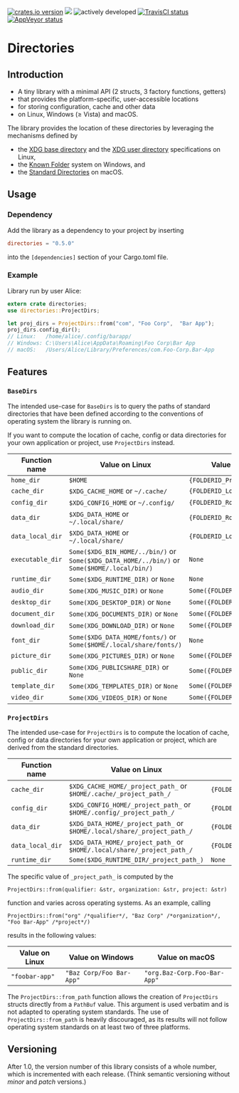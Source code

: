 [![crates.io version](https://img.shields.io/crates/v/directories.svg)](https://crates.io/crates/directories) [![](https://docs.rs/directories/badge.svg)](https://docs.rs/directories/) ![actively developed](https://img.shields.io/badge/maintenance-actively--developed-brightgreen.svg) [![TravisCI status](https://travis-ci.org/soc/directories-rs.svg?branch=master)](https://travis-ci.org/soc/directories-rs) [![AppVeyor status](https://ci.appveyor.com/api/projects/status/p5c600gk0lthlhjn?svg=true)](https://ci.appveyor.com/project/soc/directories-rs)

# Directories

## Introduction

- A tiny library with a minimal API (2 structs, 3 factory functions, getters)
- that provides the platform-specific, user-accessible locations
- for storing configuration, cache and other data
- on Linux, Windows (≥ Vista) and macOS.

The library provides the location of these directories by leveraging the mechanisms defined by
- the [XDG base directory](https://standards.freedesktop.org/basedir-spec/basedir-spec-latest.html) and
  the [XDG user directory](https://www.freedesktop.org/wiki/Software/xdg-user-dirs/) specifications on Linux,
- the [Known Folder](https://msdn.microsoft.com/en-us/library/windows/desktop/bb776911(v=vs.85).aspx) system on Windows, and
- the [Standard Directories](https://developer.apple.com/library/content/documentation/FileManagement/Conceptual/FileSystemProgrammingGuide/FileSystemOverview/FileSystemOverview.html#//apple_ref/doc/uid/TP40010672-CH2-SW6)
  on macOS.

## Usage

### Dependency

Add the library as a dependency to your project by inserting

```toml
directories = "0.5.0"
```

into the `[dependencies]` section of your Cargo.toml file.

### Example

Library run by user Alice:

```rust
extern crate directories;
use directories::ProjectDirs;

let proj_dirs = ProjectDirs::from("com", "Foo Corp",  "Bar App");
proj_dirs.config_dir();
// Linux:   /home/alice/.config/barapp/
// Windows: C:\Users\Alice\AppData\Roaming\Foo Corp\Bar App
// macOS:   /Users/Alice/Library/Preferences/com.Foo-Corp.Bar-App
```

## Features

### `BaseDirs`

The intended use-case for `BaseDirs` is to query the paths of standard directories
that have been defined according to the conventions of operating system the library is running on.

If you want to compute the location of cache, config or data directories for your own application or project, use `ProjectDirs` instead.

| Function name    | Value on Linux                                                                               | Value on Windows                 | Value on macOS                       |
| ---------------- | -------------------------------------------------------------------------------------------- | -------------------------------- | ------------------------------------ |
| `home_dir`       | `$HOME`                                                                                      | `{FOLDERID_Profile}`             | `$HOME`                              |
| `cache_dir`      | `$XDG_CACHE_HOME`             or `~/.cache/`                                                 | `{FOLDERID_LocalAppData}/cache/` | `$HOME/Library/Caches/`              |
| `config_dir`     | `$XDG_CONFIG_HOME`            or `~/.config/`                                                | `{FOLDERID_RoamingAppData}`      | `$HOME/Library/Preferences/`         |
| `data_dir`       | `$XDG_DATA_HOME`              or `~/.local/share/`                                           | `{FOLDERID_RoamingAppData}`      | `$HOME/Library/Application Support/` |
| `data_local_dir` | `$XDG_DATA_HOME`              or `~/.local/share/`                                           | `{FOLDERID_LocalAppData}`        | `$HOME/Library/Application Support/` |
| `executable_dir` | `Some($XDG_BIN_HOME/../bin/)` or `Some($XDG_DATA_HOME/../bin/)` or `Some($HOME/.local/bin/)` | `None`                           | `None`                               |
| `runtime_dir`    | `Some($XDG_RUNTIME_DIR)`      or `None`                                                      | `None`                           | `None`                               |
| `audio_dir`      | `Some(XDG_MUSIC_DIR)`         or `None`                                                      | `Some({FOLDERID_Music})`         | `Some($HOME/Music/)`                 |
| `desktop_dir`    | `Some(XDG_DESKTOP_DIR)`       or `None`                                                      | `Some({FOLDERID_Desktop})`       | `Some($HOME/Desktop/)`               |
| `document_dir`   | `Some(XDG_DOCUMENTS_DIR)`     or `None`                                                      | `Some({FOLDERID_Documents})`     | `Some($HOME/Documents/)`             |
| `download_dir`   | `Some(XDG_DOWNLOAD_DIR)`      or `None`                                                      | `Some({FOLDERID_Downloads})`     | `Some($HOME/Downloads/)`             |
| `font_dir`       | `Some($XDG_DATA_HOME/fonts/)` or `Some($HOME/.local/share/fonts/)`                           | `None`                           | `Some($HOME/Library/Fonts/)`         |
| `picture_dir`    | `Some(XDG_PICTURES_DIR)`      or `None`                                                      | `Some({FOLDERID_Pictures})`      | `Some($HOME/Pictures/)`              |
| `public_dir`     | `Some(XDG_PUBLICSHARE_DIR)`   or `None`                                                      | `Some({FOLDERID_Public})`        | `Some($HOME/Public/)`                |
| `template_dir`   | `Some(XDG_TEMPLATES_DIR)`     or `None`                                                      | `Some({FOLDERID_Templates})`     | `None`                               |
| `video_dir`      | `Some(XDG_VIDEOS_DIR)`        or `None`                                                      | `Some({FOLDERID_Videos})`        | `Some($HOME/Movies/)`                |

### `ProjectDirs`

The intended use-case for `ProjectDirs` is to compute the location of cache, config or data directories for your own application or project,
which are derived from the standard directories.

| Function name    | Value on Linux                                                                  | Value on Windows                                | Value on macOS                                      |
| ---------------- | ------------------------------------------------------------------------------- | ----------------------------------------------- | --------------------------------------------------- |
| `cache_dir`      | `$XDG_CACHE_HOME/_project_path_`        or `$HOME/.cache/_project_path_/`       | `{FOLDERID_LocalAppData}/_project_path_/cache/` | `$HOME/Library/Caches/_project_path_/`              |
| `config_dir`     | `$XDG_CONFIG_HOME/_project_path_`       or `$HOME/.config/_project_path_/`      | `{FOLDERID_RoamingAppData}/_project_path_/`     | `$HOME/Library/Preferences/_project_path_/`         |
| `data_dir`       | `$XDG_DATA_HOME/_project_path_`         or `$HOME/.local/share/_project_path_/` | `{FOLDERID_RoamingAppData}/_project_path_/`     | `$HOME/Library/Application Support/_project_path_/` |
| `data_local_dir` | `$XDG_DATA_HOME/_project_path_`         or `$HOME/.local/share/_project_path_/` | `{FOLDERID_LocalAppData}/_project_path_/`       | `$HOME/Library/Application Support/_project_path_/` |
| `runtime_dir`    | `Some($XDG_RUNTIME_DIR/_project_path_)`                                         | `None`                                          | `None`                                              |

The specific value of `_project_path_` is computed by the

    ProjectDirs::from(qualifier: &str, organization: &str, project: &str)

function and varies across operating systems. As an example, calling

    ProjectDirs::from("org" /*qualifier*/, "Baz Corp" /*organization*/, "Foo Bar-App" /*project*/)
    
results in the following values:

| Value on Linux | Value on Windows         | Value on macOS               |
| -------------- | ------------------------ | ---------------------------- |
| `"foobar-app"` | `"Baz Corp/Foo Bar-App"` | `"org.Baz-Corp.Foo-Bar-App"` |

The `ProjectDirs::from_path` function allows the creation of `ProjectDirs` structs directly from a `PathBuf` value.
This argument is used verbatim and is not adapted to operating system standards.
The use of `ProjectDirs::from_path` is heavily discouraged, as its results will not follow operating system standards on at least two of three platforms.

## Versioning

After 1.0, the version number of this library consists of a whole number, which is incremented with each release.
(Think semantic versioning without _minor_ and _patch_ versions.)
